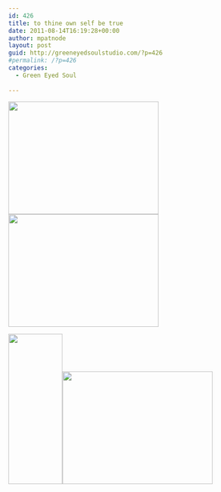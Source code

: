 ```yaml
---
id: 426
title: to thine own self be true
date: 2011-08-14T16:19:28+00:00
author: mpatnode
layout: post
guid: http://greeneyedsoulstudio.com/?p=426
#permalink: /?p=426
categories:
  - Green Eyed Soul
  
---
```

[<img class="alignnone size-medium wp-image-427" title="OLYMPUS DIGITAL CAMERA" src="http://greeneyedsoulstudio.com/wp-content/uploads/2011/08/amoshieldbetrue-011-300x225.jpg" alt="" width="300" height="225" />](http://greeneyedsoulstudio.com/wp-content/uploads/2011/08/amoshieldbetrue-011.jpg)[<img class="alignnone size-medium wp-image-428" title="OLYMPUS DIGITAL CAMERA" src="http://greeneyedsoulstudio.com/wp-content/uploads/2011/08/amoshieldbetrue-013-300x225.jpg" alt="" width="300" height="225" />](http://greeneyedsoulstudio.com/wp-content/uploads/2011/08/amoshieldbetrue-013.jpg)

[<img class="alignnone size-medium wp-image-429" title="OLYMPUS DIGITAL CAMERA" src="http://greeneyedsoulstudio.com/wp-content/uploads/2011/08/amoshieldbetrue-015-108x300.jpg" alt="" width="108" height="300" />](http://greeneyedsoulstudio.com/wp-content/uploads/2011/08/amoshieldbetrue-015.jpg)[<img class="alignnone size-medium wp-image-430" title="OLYMPUS DIGITAL CAMERA" src="http://greeneyedsoulstudio.com/wp-content/uploads/2011/08/amoshieldbetrue-014-300x225.jpg" alt="" width="300" height="225" />](http://greeneyedsoulstudio.com/wp-content/uploads/2011/08/amoshieldbetrue-014.jpg)